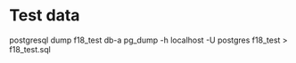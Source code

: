 Test data
==============

postgresql dump f18_test db-a
      pg_dump -h localhost -U postgres f18_test > f18_test.sql
